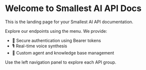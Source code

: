 # Welcome to Smallest AI API Docs

This is the landing page for your Smallest AI API documentation.

Explore our endpoints using the menu. We provide:

- 🔐 Secure authentication using Bearer tokens
- 🎙️ Real-time voice synthesis
- 🧠 Custom agent and knowledge base management

Use the left navigation panel to explore each API group.
